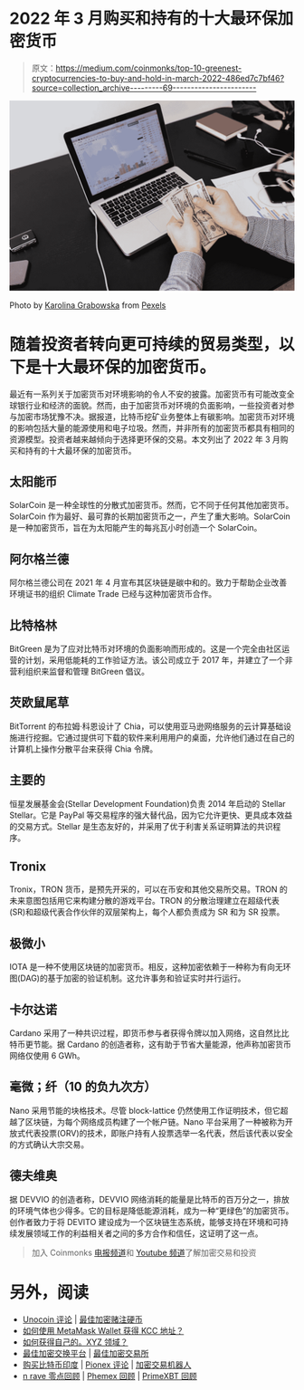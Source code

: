 # 2022 年 3 月购买和持有的十大最环保加密货币

> 原文：<https://medium.com/coinmonks/top-10-greenest-cryptocurrencies-to-buy-and-hold-in-march-2022-486ed7c7bf46?source=collection_archive---------69----------------------->

![](img/35b85200f9ed6af3ac71633971cf2854.png)

Photo by [Karolina Grabowska](https://www.pexels.com/@karolina-grabowska?utm_content=attributionCopyText&utm_medium=referral&utm_source=pexels) from [Pexels](https://www.pexels.com/photo/a-person-holding-bank-notes-5717754/?utm_content=attributionCopyText&utm_medium=referral&utm_source=pexels)

# 随着投资者转向更可持续的贸易类型，以下是十大最环保的加密货币。

最近有一系列关于加密货币对环境影响的令人不安的披露。加密货币有可能改变全球银行业和经济的面貌。然而，由于加密货币对环境的负面影响，一些投资者对参与加密市场犹豫不决。据报道，比特币挖矿业务整体上有碳影响。加密货币对环境的影响包括大量的能源使用和电子垃圾。然而，并非所有的加密货币都具有相同的资源模型。投资者越来越倾向于选择更环保的交易。本文列出了 2022 年 3 月购买和持有的十大最环保的加密货币。

## 太阳能币

SolarCoin 是一种全球性的分散式加密货币。然而，它不同于任何其他加密货币。SolarCoin 作为最好、最可靠的长期加密货币之一，产生了重大影响。SolarCoin 是一种加密货币，旨在为太阳能产生的每兆瓦小时创造一个 SolarCoin。

## 阿尔格兰德

阿尔格兰德公司在 2021 年 4 月宣布其区块链是碳中和的。致力于帮助企业改善环境证书的组织 Climate Trade 已经与这种加密货币合作。

## 比特格林

BitGreen 是为了应对比特币对环境的负面影响而形成的。这是一个完全由社区运营的计划，采用低能耗的工作验证方法。该公司成立于 2017 年，并建立了一个非营利组织来监督和管理 BitGreen 倡议。

## 芡欧鼠尾草

BitTorrent 的布拉姆·科恩设计了 Chia，可以使用亚马逊网络服务的云计算基础设施进行挖掘。它通过提供可下载的软件来利用用户的桌面，允许他们通过在自己的计算机上操作分散平台来获得 Chia 令牌。

## 主要的

恒星发展基金会(Stellar Development Foundation)负责 2014 年启动的 Stellar Stellar。它是 PayPal 等交易程序的强大替代品，因为它允许更快、更具成本效益的交易方式。Stellar 是生态友好的，并采用了优于利害关系证明算法的共识程序。

## Tronix

Tronix，TRON 货币，是预先开采的，可以在币安和其他交易所交易。TRON 的未来意图包括用它来构建分散的游戏平台。TRON 的分散治理建立在超级代表(SR)和超级代表合作伙伴的双层架构上，每个人都负责成为 SR 和为 SR 投票。

## 极微小

IOTA 是一种不使用区块链的加密货币。相反，这种加密依赖于一种称为有向无环图(DAG)的基于加密的验证机制。这允许事务和验证实时并行运行。

## 卡尔达诺

Cardano 采用了一种共识过程，即货币参与者获得令牌以加入网络，这自然比比特币更节能。据 Cardano 的创造者称，这有助于节省大量能源，他声称加密货币网络仅使用 6 GWh。

## 毫微；纤（10 的负九次方）

Nano 采用节能的块格技术。尽管 block-lattice 仍然使用工作证明技术，但它超越了区块链，为每个网络成员构建了一个帐户链。Nano 平台采用了一种被称为开放式代表投票(ORV)的技术，即账户持有人投票选举一名代表，然后该代表以安全的方式确认大宗交易。

## 德夫维奥

据 DEVVIO 的创造者称，DEVVIO 网络消耗的能量是比特币的百万分之一，排放的环境气体也少得多。它的目标是降低能源消耗，成为一种“更绿色”的加密货币。创作者致力于将 DEVITO 建设成为一个区块链生态系统，能够支持在环境和可持续发展领域工作的利益相关者之间的多方合作和信任，这证明了这一点。

> 加入 Coinmonks [电报频道](https://t.me/coincodecap)和 [Youtube 频道](https://www.youtube.com/c/coinmonks/videos)了解加密交易和投资

# 另外，阅读

*   [Unocoin 评论](https://coincodecap.com/unocoin-review) | [最佳加密赌注硬币](https://coincodecap.com/best-crypto-staking-coins)
*   [如何使用 MetaMask Wallet 获得 KCC 地址？](https://coincodecap.com/kcc-address-metamask)
*   [如何获得自己的。XYZ 领域？](https://coincodecap.com/xyz-domain)
*   [最佳加密交换平台](https://coincodecap.com/best-crypto-swap-platforms) | [最佳加密交易所](https://coincodecap.com/crypto-exchange)
*   [购买比特币印度](/coinmonks/buy-bitcoin-in-india-feb50ddfef94) | [Pionex 评论](/coinmonks/pionex-review-exchange-with-crypto-trading-bot-1e459d0191ea) | [加密交易机器人](/coinmonks/crypto-trading-bot-c2ffce8acb2a)
*   [n rave 零点回顾](/coinmonks/ngrave-zero-review-c465cf8307fc) | [Phemex 回顾](/coinmonks/phemex-review-4cfba0b49e28) | [PrimeXBT 回顾](/coinmonks/primexbt-review-88e0815be858)